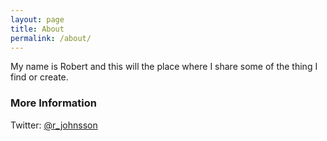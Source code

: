 ```yaml
---
layout: page
title: About
permalink: /about/
---
```


My name is Robert and this will the place where I share some of the thing I find or create.


### More Information

Twitter: [@r_johnsson](https://twitter.com/johnsson_r)
